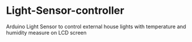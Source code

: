 # Light-Sensor-controller
Arduino Light Sensor to control external house lights with temperature and humidity measure on LCD screen
